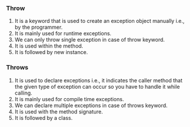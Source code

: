 <h3>Throw</h3>

1. It is a keyword that is used to create an exception object manually i.e., by the programmer.
2. It is mainly used for runtime exceptions.
3. We can only throw single exception in case of throw keyword.
4. It is used within the method.
5. It is followed by new instance.

<h3>Throws</h3>

1. It is used to declare exceptions i.e., it indicates the caller method that the given type of exception can occur so you have to handle it while calling.
2. It is mainly used for compile time exceptions.
3. We can declare multiple exceptions in case of throws keyword.
4. It is used with the method signature.
5. It is followed by a class.
